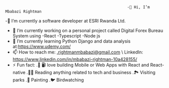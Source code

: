                                                           -👋 Hi, I’m Mbabazi Rightman 
-🏢 I’m currently a software developer at ESRI Rwanda Ltd.  
- 🔭 I’m currently working on a personal project called Digital Forex Bureau System using -React -Typescript -Node js
- 🌱 I’m currently learning Python Django and data analysis at:https://www.udemy.com/
- 📫 How to reach me: .rightmanmbabazi@gmail.com \  LinkedIn: https://www.linkedin.com/in/mbabazi-rightman-10a428155/                                       
- ⚡ Fun fact: 
             .📱 🖥️I love building Mobile or Web Apps with React and React-native
             .🧑‍💻 Reading anything related to tech and business
             .🏞️ Visiting parks
             .🎨 Painting
             .🐦 Birdwatching
     

<!---
Mbabazi-Rightman22/Mbabazi-Rightman22 is a ✨ special ✨ repository because its `README.md` (this file) appears on your GitHub profile.
You can click the Preview link to take a look at your changes.
--->

